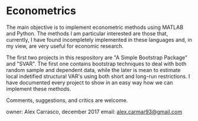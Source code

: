 # Econometrics

The main objective is to implement econometric methods using MATLAB and Python. The methods I am particular interested are those that, currently, I have found incompletely implemented in these languages and, in my view, are very useful for economic research.

The first two projects in this respository are "A Simple Bootstrap Package" and "SVAR". The first one contains bootstrap techniques to deal with both random sample and dependent data, while the later is mean to estimate local indetified structural VAR's using both short and long-run restrictions. I have documented every project to show in an easy way how we can implement these methods.

Comments, suggestions, and critics are welcome.

owner:   Alex Carrasco, december 2017
email:   alex.carmar93@gmail.com
